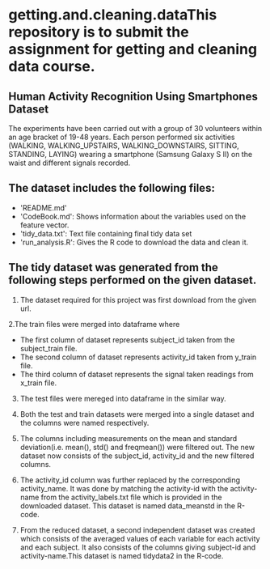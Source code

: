# getting.and.cleaning.dataThis repository is to submit the assignment for getting and cleaning data course.

## Human Activity Recognition Using Smartphones Dataset

The experiments have been carried out with a group of 30 volunteers within an age bracket of 19-48 years. Each person performed six activities (WALKING, WALKING_UPSTAIRS, WALKING_DOWNSTAIRS, SITTING, STANDING, LAYING) wearing a smartphone (Samsung Galaxy S II) on the waist and different signals recorded.

## The dataset includes the following files:

- 'README.md'
- 'CodeBook.md': Shows information about the variables used on the feature vector.
- 'tidy_data.txt': Text file containing final tidy data set
- 'run_analysis.R': Gives the R code to download the data and clean it.

## The tidy dataset was generated from the following steps performed on the given dataset.

1. The dataset required for this project was first download from the given url. 

2.The train files were merged into dataframe where
  - The first column of dataset represents subject_id taken from the subject_train file.
  - The second column of dataset represents activity_id taken from y_train file.
  - The third column of dataset represents the signal taken readings from x_train file.

3. The test files were mereged into dataframe in the similar way.

4. Both the test and train datasets were merged into a single dataset and the columns were named respectively.

5. The columns including measurements on the mean and standard deviation(i.e. mean(), std() and freqmean()) were filtered out. The new dataset now consists of the subject_id, activity_id and the new filtered columns.

6. The activity_id column was further replaced by the corresponding activity_name. It was done by matching the activity-id with the activity-name from the activity_labels.txt file which is provided in the downloaded dataset. This dataset is named data_meanstd in the R-code.

7. From the reduced dataset, a second independent dataset was created which consists of the averaged values of each variable for each activity and each subject. It also consists of the columns giving subject-id and activity-name.This dataset is named tidydata2 in the R-code.

